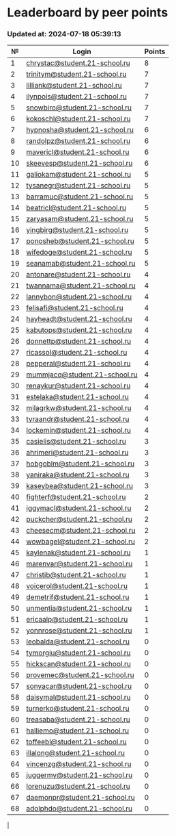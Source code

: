 # Leaderboard by peer points

### Updated at: 2024-07-18 05:39:13

| № | Login | Points |
|---|-------|--------|
|1|chrystac@student.21-school.ru|8|
|2|trinitym@student.21-school.ru|7|
|3|lilliank@student.21-school.ru|7|
|4|ilynpois@student.21-school.ru|7|
|5|snowbiro@student.21-school.ru|7|
|6|kokoschl@student.21-school.ru|7|
|7|hypnosha@student.21-school.ru|6|
|8|randolpz@student.21-school.ru|6|
|9|mavericl@student.21-school.ru|6|
|10|skeevesp@student.21-school.ru|6|
|11|galiokam@student.21-school.ru|5|
|12|tysanegr@student.21-school.ru|5|
|13|barramuc@student.21-school.ru|5|
|14|beatricl@student.21-school.ru|5|
|15|zaryasam@student.21-school.ru|5|
|16|yingbirg@student.21-school.ru|5|
|17|ponosheb@student.21-school.ru|5|
|18|wifedoge@student.21-school.ru|5|
|19|seanamab@student.21-school.ru|5|
|20|antonare@student.21-school.ru|4|
|21|twannama@student.21-school.ru|4|
|22|lannybon@student.21-school.ru|4|
|23|felisafi@student.21-school.ru|4|
|24|hayheadt@student.21-school.ru|4|
|25|kabutops@student.21-school.ru|4|
|26|donnettp@student.21-school.ru|4|
|27|ricassol@student.21-school.ru|4|
|28|pepperal@student.21-school.ru|4|
|29|mummjacq@student.21-school.ru|4|
|30|renaykur@student.21-school.ru|4|
|31|estelaka@student.21-school.ru|4|
|32|milagrkw@student.21-school.ru|4|
|33|tyraandr@student.21-school.ru|4|
|34|lockemin@student.21-school.ru|4|
|35|casielis@student.21-school.ru|3|
|36|ahrimeri@student.21-school.ru|3|
|37|hobgoblm@student.21-school.ru|3|
|38|yaniraka@student.21-school.ru|3|
|39|kaseybea@student.21-school.ru|3|
|40|fighterf@student.21-school.ru|2|
|41|iggymacl@student.21-school.ru|2|
|42|puckcher@student.21-school.ru|2|
|43|cheesecm@student.21-school.ru|2|
|44|wowbagel@student.21-school.ru|2|
|45|kaylenak@student.21-school.ru|1|
|46|marenvar@student.21-school.ru|1|
|47|christib@student.21-school.ru|1|
|48|voicerol@student.21-school.ru|1|
|49|demetrif@student.21-school.ru|1|
|50|unmentia@student.21-school.ru|1|
|51|ericaalp@student.21-school.ru|1|
|52|yonnrose@student.21-school.ru|1|
|53|leobalda@student.21-school.ru|0|
|54|tymorgiu@student.21-school.ru|0|
|55|hickscan@student.21-school.ru|0|
|56|provemec@student.21-school.ru|0|
|57|sonyacar@student.21-school.ru|0|
|58|daisymal@student.21-school.ru|0|
|59|turnerko@student.21-school.ru|0|
|60|treasaba@student.21-school.ru|0|
|61|halliemo@student.21-school.ru|0|
|62|toffeebl@student.21-school.ru|0|
|63|illalong@student.21-school.ru|0|
|64|vincenzg@student.21-school.ru|0|
|65|juggermy@student.21-school.ru|0|
|66|lorenuzu@student.21-school.ru|0|
|67|daemonpr@student.21-school.ru|0|
|68|adolphdo@student.21-school.ru|0|
|
